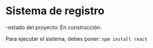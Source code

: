 <h1>Sistema de registro</h1>

-estado del proyecto: En construcción.


Para ejecutar el sistema, debes poner:
```npm install react```
